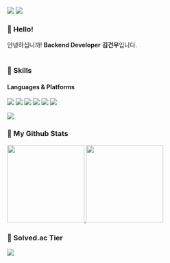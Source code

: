 <p>
  <a href="https://velog.io/@gonudayo/" target="_blank"><img src="https://img.shields.io/badge/velog-20c997?style=flat-square&logo=Vimeo&logoColor=white"/></a>
  <a href="mailto:kimgunwoo@yahoo.com" target="_blank"><img src="https://img.shields.io/badge/kimgunwoo@yahoo.com-6001D2?style=flat-square&logo=yahoo&logoColor=white"/></a>
</p>

### 👋 Hello!
<p>
  안녕하십니까! <b>Backend Developer</b> <b>김건우</b>입니다.<br/><br/>
</p>

### 💪 Skills
#### Languages & Platforms 
<p>
  <img src="https://img.shields.io/badge/C++-00599C?style=flat-square&logo=cplusplus&logoColor=white"/>
  <img src="https://img.shields.io/badge/Python-3776AB?style=flat-square&logo=python&logoColor=white"/>
  <img src="https://img.shields.io/badge/HTML5-E34F26?style=flat-square&logo=html5&logoColor=white"/>
  <img src="https://img.shields.io/badge/CSS3-1572B6?style=flat-square&logo=css3&logoColor=white"/>
  <img src="https://img.shields.io/badge/JavaScript-F7DF1E?style=flat-square&logo=javascript&logoColor=white"/>
  <img src="https://img.shields.io/badge/Java-007396?style=flat-square&logo=java&logoColor=white"/>
</p>
<p>
  <img src="https://img.shields.io/badge/Amazon AWS-232F3E?style=flat-square&logo=amazonaws&logoColor=white"/>
</p>

### 🚀 My Github Stats

<a href="#">
  <img src="https://github-readme-stats.vercel.app/api?username=gonudayo&theme=react&show_icons=true" height="180px">
</a>
<a href="#">
  <img src="https://github-readme-stats.vercel.app/api/top-langs/?username=gonudayo&theme=react&exclude_repo=Jagi,assignment&layout=compact" height="180px">
</a>

### 👑 Solved.ac Tier

<a href="https://solved.ac/profile/gonudayo">
  <img src="http://mazassumnida.wtf/api/pastel/generate_badge?boj=gonudayo&cache=c">
</a>
